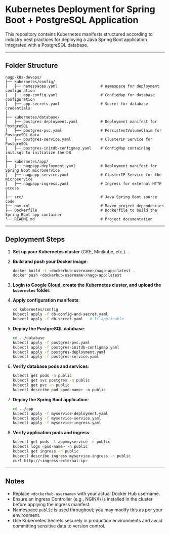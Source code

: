 
# Kubernetes Deployment for Spring Boot + PostgreSQL Application

This repository contains Kubernetes manifests structured according to industry best practices for deploying a Java Spring Boot application integrated with a PostgreSQL database.

---

## Folder Structure

```
nagp-k8s-devops/
├── kubernetes/config/
│   ├── namespaces.yaml                   # namespace for deployment configuration
│   ├── app-config.yaml                   # ConfigMap for database configuration
│   ├── app-secrets.yaml                  # Secret for database credentials
│
├── kubernetes/database/
│   ├── postgres-deployment.yaml          # Deployment manifest for PostgreSQL
│   ├── postgres-pvc.yaml                 # PersistentVolumeClaim for PostgreSQL data
│   ├── postgres-service.yaml             # ClusterIP Service for PostgreSQL
│   ├── postgres-initdb-configmap.yaml    # ConfigMap containing init.sql to initialize the DB
│
├── kubernetes/app/
│   ├── nagpapp-deployment.yaml           # Deployment manifest for Spring Boot microservice
│   ├── nagpapp-service.yaml              # ClusterIP Service for the microservice
│   ├── nagpapp-ingress.yaml              # Ingress for external HTTP access
│
├── src/                                  # Java Spring Boot source code
├── pom.xml                               # Maven project dependencies
├── Dockerfile                            # Dockerfile to build the Spring Boot app container
└── README.md                             # Project documentation
```

---

## Deployment Steps

1. **Set up your Kubernetes cluster** (GKE, Minikube, etc.).

2. **Build and push your Docker image**:
   ```bash
   docker build -t <dockerhub-username>/nagp-app:latest .
   docker push <dockerhub-username>/nagp-app:latest
   ```

3. **Login to Google Cloud, create the Kubernetes cluster, and upload the `kubernetes` folder.**

4. **Apply configuration manifests**:
   ```bash
   cd kubernetes/config
   kubectl apply -f db-config-and-secret.yaml
   kubectl apply -f db-secret.yaml   # If applicable
   ```

5. **Deploy the PostgreSQL database**:
   ```bash
   cd ../database
   kubectl apply -f postgres-pvc.yaml
   kubectl apply -f postgres-initdb-configmap.yaml
   kubectl apply -f postgres-deployment.yaml
   kubectl apply -f postgres-service.yaml
   ```

6. **Verify database pods and services**:
   ```bash
   kubectl get pods -n public
   kubectl get svc postgres -n public
   kubectl get pvc -n public
   kubectl describe pod <pod-name> -n public
   ```

7. **Deploy the Spring Boot application**:
   ```bash
   cd ../app
   kubectl apply -f myservice-deployment.yaml
   kubectl apply -f myservice-service.yaml
   kubectl apply -f myservice-ingress.yaml
   ```

8. **Verify application pods and ingress**:
   ```bash
   kubectl get pods -l app=myservice -n public
   kubectl logs <pod-name> -n public
   kubectl get ingress -n public
   kubectl describe ingress myservice-ingress -n public
   curl http://<ingress-external-ip>
   ```

---

## Notes

- Replace `<dockerhub-username>` with your actual Docker Hub username.
- Ensure an Ingress Controller (e.g., NGINX) is installed in the cluster before applying the ingress manifest.
- Namespace `public` is used throughout; you may modify this as per your environment.
- Use Kubernetes Secrets securely in production environments and avoid committing sensitive data to version control.

